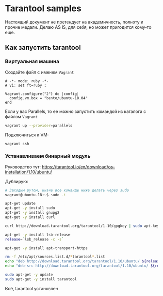 # Tarantool samples
Настоящий документ не претендует на академичность, полноту и прочие медали. Делаю AS IS, для себя, но может пригодится 
кому-то еще.

## Как запустить tarantool
### Виртуальная машина

Создайте файл с именем ```Vagrant```
```
# -*- mode: ruby -*-
# vi: set ft=ruby :

Vagrant.configure("2") do |config|
  config.vm.box = "bento/ubuntu-18.04"
end
```

Если у вас Parallels, то ее можно запустить командой из каталога с файлом `Vagrant` 
```bash
vagrant up --provider=parallels
```

Подключиться к VM:
```bash
vagrant ssh
```

### Устанавливаем бинарный модуль
Руководство тут: 
https://tarantool.io/en/download/os-installation/1.10/ubuntu/

Дублирую:

```bash
# Заходим рутом, иначе все команды ниже делать через sudo
vagrant@ubuntu-18:~$ sudo -i
```

```bash
apt-get update
apt-get -y install sudo
apt-get -y install gnupg2
apt-get -y install curl

curl http://download.tarantool.org/tarantool/1.10/gpgkey | sudo apt-key add -

apt-get -y install lsb-release
release=`lsb_release -c -s`

apt-get -y install apt-transport-https

rm -f /etc/apt/sources.list.d/*tarantool*.list
echo "deb http://download.tarantool.org/tarantool/1.10/ubuntu/ ${release} main" | tee /etc/apt/sources.list.d/tarantool_1_10.list
echo "deb-src http://download.tarantool.org/tarantool/1.10/ubuntu/ ${release} main" | tee -a /etc/apt/sources.list.d/tarantool_1_10.list

sudo apt-get -y update
sudo apt-get -y install tarantool
```

Всё, tarantool установлен




